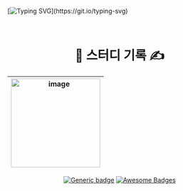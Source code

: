  
 [![Typing SVG](https://readme-typing-svg.demolab.com?font=Fira+Code&pause=1000&width=435&lines=Welcome+to+DevBookLog+%F0%9F%9A%80;Happy+coding+%26+learning!)](https://git.io/typing-svg)

<br />

#  <div align="center">   📖 스터디 기록 ✍️</div>
 

<div align="center"> 
  
| <a href="https://github.com/roxie-dev/NestJS-Book-Study"><img width="200" alt="image" src="https://github.com/user-attachments/assets/fe724431-2822-4420-a271-f162f762dca6"/></a> |
| --- |
 
[![Generic badge](https://img.shields.io/badge/START-2025/03/26-blue.svg)](https://shields.io/)
[![Awesome Badges](https://img.shields.io/badge/END-2025/05/07-green.svg)](https://github.com/Naereen/badges) 
 
</div> 

